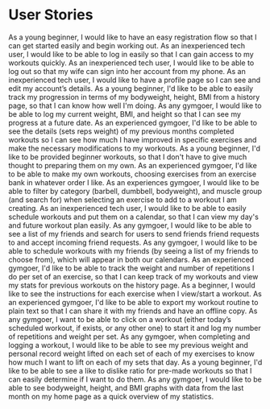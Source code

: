 # User Stories
As a young beginner, I would like to have an easy registration flow so that I can get started easily and begin working out.
As an inexperienced tech user, I would like to be able to log in easily so that I can gain access to my workouts quickly.
As an inexperienced tech user, I would like to be able to log out so that my wife can sign into her account from my phone.
As an inexperienced tech user, I would like to have a profile page so I can see and edit my account’s details.
As a young beginner, I'd like to be able to easily track my progression in terms of my bodyweight, height, BMI from a history page, so that I can know how well I'm doing.
As any gymgoer, I would like to be able to log my current weight, BMI, and height so that I can see my progress at a future date. 
As an experienced gymgoer, I'd like to be able to see the details (sets reps weight) of my previous months completed workouts so I can see how much I have improved in specific exercises and make the necessary modifications to my workouts.
As a young beginner, I'd like to be provided beginner workouts, so that I don't have to give much thought to preparing them on my own.
As an experienced gymgoer, I'd like to be able to make my own workouts, choosing exercises from an exercise bank in whatever order I like.
As an experiences gymgoer, I would like to be able to filter by category (barbell, dumbbell, bodyweight), and muscle group (and search for) when selecting an exercise to add to a workout I am creating. 
As an inexperienced tech user, I would like to be able to easily schedule workouts and put them on a calendar, so that I can view my day's and future workout plan easily.
As any gymgoer, I would like to be able to see a list of my friends and search for users to send friends friend requests to and accept incoming friend requests. 
As any gymgoer, I would like to be able to schedule workouts with my friends (by seeing a list of my friends to choose from), which will appear in both our calendars. 
As an experienced gymgoer, I'd like to be able to track the weight and number of repetitions I do per set of an exercise, so that I can keep track of my workouts and view my stats for previous workouts on the history page.
As a beginner, I would like to see the instructions for each exercise when I view/start a workout. 
As an experienced gymgoer, I'd like to be able to export my workout routine to plain text so that I can share it with my friends and have an offline copy.
As any gymgoer, I want to be able to click on a workout (either today’s scheduled workout, if exists, or any other one) to start it and log my number of repetitions and weight per set.
As any gymgoer, when completing and logging a workout, I would like to be able to see my previous weight and personal record weight lifted on each set of each of my exercises to know how much I want to lift on each of my sets that day. 
As a young beginner, I'd like to be able to see a like to dislike ratio for pre-made workouts so that I can easily determine if I want to do them.
As any gymgoer, I would like to be able to see bodyweight, height, and BMI graphs with data from the last month on my home page as a quick overview of my statistics. 
